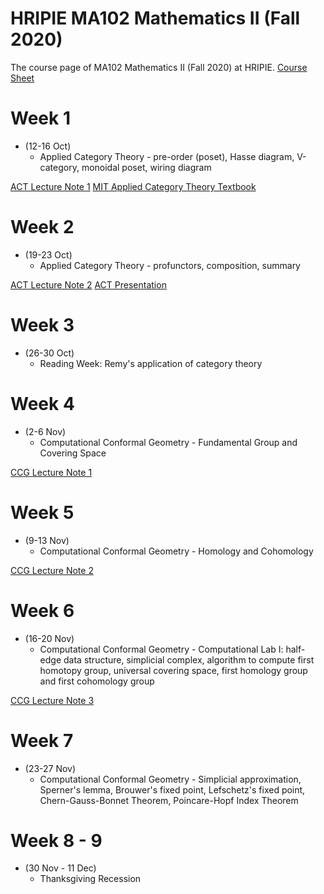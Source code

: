 # HRIPIE MA102 Mathematics II (Fall 2020)
The course page of MA102 Mathematics II (Fall 2020) at HRIPIE. [Course Sheet](MA102_Course_Sheet.pdf)

# Week 1

- (12-16 Oct) 
  - Applied Category Theory - pre-order (poset), Hasse diagram, V-category, monoidal poset, wiring diagram

[ACT Lecture Note 1](Category_theory_note_1.pdf)
[MIT Applied Category Theory Textbook](https://ocw.mit.edu/courses/mathematics/18-s097-applied-category-theory-january-iap-2019/lecture-videos-and-readings/18-s097iap19textbook.pdf)
  
# Week 2

- (19-23 Oct) 
  - Applied Category Theory - profunctors, composition, summary

[ACT Lecture Note 2](Bayesian_Inference.pdf)
[ACT Presentation](category_talk.pdf)
  
  
# Week 3

- (26-30 Oct) 
  - Reading Week: Remy's application of category theory
  
# Week 4

- (2-6 Nov)
  - Computational Conformal Geometry - Fundamental Group and Covering Space
  
[CCG Lecture Note 1](CCG/CCG_L1.pdf)
  
# Week 5

- (9-13 Nov)
  - Computational Conformal Geometry - Homology and Cohomology
  
[CCG Lecture Note 2](CCG/CCG_L2.pdf)

# Week 6
  
- (16-20 Nov)
  - Computational Conformal Geometry - Computational Lab I: half-edge data structure, simplicial complex, algorithm to compute first homotopy group, universal covering space, first homology group and first cohomology group
  
[CCG Lecture Note 3](CCG/CCG_L3.pdf)

# Week 7

- (23-27 Nov)
  - Computational Conformal Geometry - Simplicial approximation, Sperner's lemma, Brouwer's fixed point, Lefschetz's fixed point, Chern-Gauss-Bonnet Theorem, Poincare-Hopf Index Theorem
 
# Week 8 - 9 

- (30 Nov - 11 Dec) 
  - Thanksgiving Recession
  
